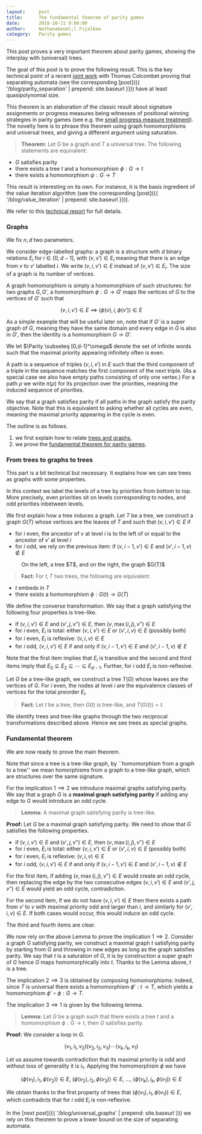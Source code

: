 ```yaml
---
layout:     post
title:      The fundamental theorem of parity games 
date:       2018-10-11 9:00:00
author:     Nathana&euml;l Fijalkow
category:   Parity games
---
```


<script type="text/x-mathjax-config">
MathJax.Hub.Config({
  TeX: {
    Macros: {
      Parity: "{\\text{Parity}}",
      G: "{\\mathcal{G}}",
      WE: "{\\mathcal{W}_{\\text{Eve}}}",
      U: "{\\mathcal{U}}",
      enc: "{\\text{enc}}",
      deltasucc: "{\\delta_{\\text{succ}}}",
      last: "{\\text{last}}",
    }
  }
});
</script>

<p class="intro"><span class="dropcap">T</span>his post proves a very important theorem about parity games, showing the interplay with (universal) trees.</p>

The goal of this post is to prove the following result.
This is the key technical point of a recent [joint work](https://arxiv.org/abs/1810.05106) with Thomas Colcombet proving that separating automata (see the corresponding [post]({{ '/blog/parity_separation' | prepend: site.baseurl }})) have at least quasipolynomial size.

This theorem is an elaboration of the classic result about signature assignments or progress measures being witnesses of positional winning strategies in parity games 
(see e.g. the [small progress measure treatment](https://link.springer.com/chapter/10.1007%2F3-540-46541-3_24)).
The novelty here is to phrase this theorem using graph homomorphisms and universal trees, and giving a different argument using saturation.

> **Theorem:**
Let $G$ be a graph and $T$ a universal tree. 
The following statements are equivalent:
* $G$ satisfies parity 
* there exists a tree $t$ and a homomorphism $\phi : G \to t$
* there exists a homomorphism $\psi : G \to T$

This result is interesting on its own. 
For instance, it is the basis ingredient of the value iteration algorithm (see the corresponding [post]({{ '/blog/value_iteration' | prepend: site.baseurl }})).

We refer to this [technical report](https://arxiv.org/abs/1810.05106) for full details.

### Graphs
We fix $n,d$ two parameters.

We consider edge-labelled graphs: a graph is a structure with $d$ binary relations $E_i$ for $i \in [0,d-1]$, 
with $(v,v') \in E_i$ meaning that there is an edge from $v$ to $v'$ labelled $i$.
We write $(v,i,v') \in E$ instead of $(v,v') \in E_i$.
The size of a graph is its number of vertices.

A graph homomorphism is simply a homomorphism of such structures: 
for two graphs $G,G'$, a homomorphism $\phi : G \to G'$
maps the vertices of $G$ to the vertices of $G'$ such that

$$
(v,i,v') \in E \ \implies\ (\phi(v),i,\phi(v')) \in E
$$

As a simple example that will be useful later on, note that if $G'$ is a super graph of $G$, 
meaning they have the same domain and every edge in $G$ is also in $G'$, then the identity is a homomorphism $G \to G'$.

We let $\Parity \subseteq [0,d-1]^\omega$ denote the set of infinite words such that 
the maximal priority appearing infinitely often is even.

A path is a sequence of triples $(v,i,v')$ in $E$ such that the third component of a triple in the sequence matches 
the first component of the next triple.
(As a special case we also have empty paths consisting of only one vertex.)
For a path $\rho$ we write $\pi(\rho)$ for its projection over the priorities, meaning
the induced sequence of priorities.

We say that a graph satisfies parity if all paths in the graph satisfy the parity objective. 
Note that this is equivalent to asking whether all cycles are even, meaning the maximal priority appearing in the cycle is even.

The outline is as follows.
1. we first explain how to relate [trees and graphs](#tree_graphs),
2. we prove the [fundamental theorem for parity games](#fundamental).

### <a name="tree_graphs">From trees to graphs to trees</a>
This part is a bit technical but necessary. It explains how we can see trees as graphs with some properties.

In this context we label the levels of a tree by priorities from bottom to top.
More precisely, even priorities sit on levels corresponding to nodes, 
and odd priorities inbetween levels.

We first explain how a tree induces a graph.
Let $T$ be a tree, we construct a graph $G(T)$ whose vertices are the leaves of $T$
and such that $(v,i,v') \in E$ if
* for $i$ even, the ancestor of $v$ at level $i$ is to the left of or equal to the ancestor of $v'$ at level $i$
* for $i$ odd, we rely on the previous item: if $(v,i-1,v') \in E$ and $(v',i-1,v) \notin E$

<figure>
	<img src="{{ '/images/tree_to_graph.png' | prepend: site.baseurl }}" alt=""> 
	<figcaption>On the left, a tree $T$, and on the right, the graph $G(T)$</figcaption>
</figure>

> **Fact:**
For $t,T$ two trees, the following are equivalent.
* $t$ embeds in $T$
* there exists a homomorphism $\phi : G(t) \to G(T)$

We define the converse transformation.
We say that a graph satisfying the following four properties is tree-like.
* if $(v,i,v') \in E$ and $(v',j,v'') \in E$, then $(v,\max(i,j),v'') \in E$
* for $i$ even, $E_i$ is total: either $(v,i,v') \in E$ or $(v',i,v) \in E$ (possibly both)
* for $i$ even, $E_i$ is reflexive: $(v,i,v) \in E$
* for $i$ odd, $(v,i,v') \in E$ if and only if $(v,i-1,v') \in E$ and $(v',i-1,v) \notin E$

Note that the first item implies that $E_i$ is transitive 
and the second and third items imply that $E_0 \subseteq E_2 \subseteq \cdots \subseteq E_{d-1}$.
Further, for $i$ odd $E_i$ is non-reflexive.

Let $G$ be a tree-like graph, we construct a tree $T(G)$ whose leaves are the vertices of $G$.
For $i$ even, the nodes at level $i$ are the equivalence classes of vertices for the total preorder $E_i$.

> **Fact:**
Let $t$ be a tree, then $G(t)$ is tree-like, and $T(G(t)) = t$.

We identify trees and tree-like graphs through the two reciprocal transformations described above. Hence we see trees as special graphs.

### <a name="fundamental">Fundamental theorem</a>

We are now ready to prove the main theorem.

Note that since a tree is a tree-like graph, by ``homomorphism from a graph to a tree'' 
we mean homorphisms from a graph to a tree-like graph, 
which are structures over the same signature.

For the implication $1 \implies 2$ we introduce maximal graphs satisfying parity.
We say that a graph $G$ is a **maximal graph satisfying parity** 
if adding any edge to $G$ would introduce an odd cycle.

> **Lemma:**
A maximal graph satisfying parity is tree-like.

**Proof:**
Let $G$ be a maximal graph satisfying parity.
We need to show that $G$ satisfies the following properties.
* if $(v,i,v') \in E$ and $(v',j,v'') \in E$, then $(v,\max(i,j),v'') \in E$
* for $i$ even, $E_i$ is total: either $(v,i,v') \in E$ or $(v',i,v) \in E$ (possibly both)
* for $i$ even, $E_i$ is reflexive: $(v,i,v) \in E$
* for $i$ odd, $(v,i,v') \in E$ if and only if $(v,i-1,v') \in E$ and $(v',i-1,v) \notin E$

For the first item, if adding $(v,\max(i,j),v'') \in E$ would create an odd cycle, then replacing the edge by the two consecutive edges 
$(v,i,v') \in E$ and $(v',j,v'') \in E$ would yield an odd cycle, contradiction.

For the second item, if we do not have $(v,i,v') \in E$ then there exists a path from $v'$ to $v$ 
with maximal priority odd and larger than $i$,
and similarly for $(v',i,v) \in E$. If both cases would occur, this would induce an odd cycle.

The third and fourth items are clear.


We now rely on the above Lemma to prove the implication $1 \implies 2$.
Consider a graph $G$ satisfying parity, 
we construct a maximal graph $t$ satisfying parity by starting from $G$
and throwing in new edges as long as the graph satisfies parity.
We say that $t$ is a saturation of $G$, it is by construction a super graph of $G$
hence $G$ maps homomorphically into $t$.
Thanks to the Lemma above, $t$ is a tree.

The implication $2 \implies 3$ is obtained by composing homomorphisms: 
indeed, since $T$ is universal there exists a homomorphism $\phi' : t \to T$, which yields
a homomorphism $\phi' \circ \phi : G \to T$.

The implication $3 \implies 1$ is given by the following lemma.

> **Lemma:**
Let $G$ be a graph such that there exists a tree $t$ and a homomorphism $\phi : G \to t$,
then $G$ satisfies parity.

**Proof:**
We consider a loop in $G$.

$$
(v_1, i_1, v_2) (v_2, i_2, v_3) \cdots (v_k, i_k, v_1)
$$

Let us assume towards contradiction that its maximal priority is odd and without loss of generality it is $i_1$.
Applying the homomorphism $\phi$ we have

$$
(\phi(v_1),i_1,\phi(v_2)) \in E,\
(\phi(v_2),i_2,\phi(v_3)) \in E,\ \ldots, \
(\phi(v_k),i_k,\phi(v_1)) \in E
$$

We obtain thanks to the first property of trees that
$(\phi(v_1),i_1,\phi(v_1)) \in E$, which contradicts that for $i$ odd $E_i$ is non-reflexive.

In the [next post]({{ '/blog/universal_graphs' | prepend: site.baseurl }}) we rely on this theorem to prove a lower bound on the size of separating automata.

